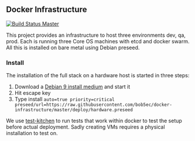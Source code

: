 ## Docker Infrastructure

[![Build Status Master](https://travis-ci.org/bob5ec/docker-infrastructure.svg?branch=master)](https://travis-ci.org/bob5ec/docker-infrastructure)

This project provides an infrastructure to host three environments dev, qa, prod. Each is running three Core OS machines with etcd and docker swarm. All this is installed on bare metal using Debian preseed.

### Install
The installation of the full stack on a hardware host is started in three steps:
1. Download a [Debian 9 install medium](https://www.debian.org/distrib/netinst) and start it
2. Hit escape key
3. Type install `auto=true priority=critical preseed/url=https://raw.githubusercontent.com/bob5ec/docker-infrastructure/master/deploy/hardware.preseed`


We use [test-kitchen](https://github.com/test-kitchen/test-kitchen) to run tests that work within docker to test the setup before actual deployment. Sadly creating VMs requires a physical installation to test on.
